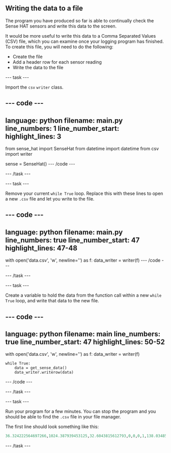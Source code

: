 ## Writing the data to a file

The program you have produced so far is able to continually check the Sense HAT sensors and write this data to the screen.

It would be more useful to write this data to a Comma Separated Values (CSV) file, which you can examine once your logging program has finished. To create this file, you will need to do the following:
  - Create the file
  - Add a header row for each sensor reading
  - Write the data to the file

--- task ---

Import the `csv` `writer` class.

--- code ---
---
language: python
filename: main.py
line_numbers: 1
line_number_start: 
highlight_lines: 3
---
from sense_hat import SenseHat
from datetime import datetime
from csv import writer

sense = SenseHat()
--- /code ---

--- /task ---

--- task ---

Remove your current `while True` loop. Replace this with these lines to open a new `.csv` file and let you write to the file.

--- code ---
---
language: python
filename: main.py
line_numbers: true
line_number_start: 47
highlight_lines: 47-48
---
with open('data.csv', 'w', newline='') as f:
    data_writer = writer(f)
--- /code ---

--- /task ---

--- task ---

Create a variable to hold the data from the function call within a new `while True` loop, and write that data to the new file.

--- code ---
---
language: python
filename: main
line_numbers: true
line_number_start: 47
highlight_lines: 50-52
---
with open('data.csv', 'w', newline='') as f:
    data_writer = writer(f)
	
	while True:
        data = get_sense_data()
        data_writer.writerow(data)
--- /code ---

--- /task ---

--- task ---

Run your program for a few minutes. You can stop the program and you should be able to find the `.csv` file in your file manager.

The first line should look something like this:
```python
36.324222564697266,1024.387939453125,32.6043815612793,0,0,0,1,138.03485829553443,12.164214303276808,353.07380995988177,-10.638025283813477,-9.077208518981934,1.978834867477417,-0.20660144090652466,-0.11602965742349625,0.9455438256263733,-0.005754658952355385,-0.00629773736000061,0.00323345884680748,2022-07-26 11:12:45.316169
```
--- /task ---

